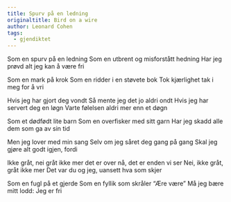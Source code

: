 ```yaml
---
title: Spurv på en ledning
originaltitle: Bird on a wire
author: Leonard Cohen
tags:
  - gjendiktet
---
```

Som en spurv på en ledning
Som en utbrent og misforstått hedning
Har jeg prøvd alt jeg kan å være fri

Som en mark på krok
Som en ridder i en støvete bok
Tok kjærlighet tak i meg for å vri

Hvis jeg har gjort deg vondt
Så mente jeg det jo aldri ondt
Hvis jeg har servert deg en løgn
Varte følelsen aldri mer enn et døgn

Som et dødfødt lite barn
Som en overfisker med sitt garn
Har jeg skadd alle dem som ga av sin tid

Men jeg lover med min sang
Selv om jeg såret deg gang på gang
Skal jeg gjøre alt godt igjen, fordi

Ikke gråt, nei gråt ikke mer
det er over nå, det er enden vi ser
Nei, ikke gråt, gråt ikke mer
Det var du og jeg, uansett hva som skjer

Som en fugl på et gjerde
Som en fyllik som skråler “Ære være”
Må jeg bære mitt lodd: Jeg er fri
